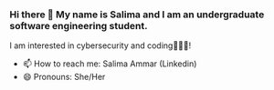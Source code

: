 ### Hi there 👋 My name is Salima and I am an undergraduate software engineering student.

I am interested in cybersecurity and coding👩🏻‍💻!

- 📫 How to reach me: Salima Ammar (Linkedin)
- 😄 Pronouns: She/Her


<!--
**salimaammarr/salimaammarr** is a ✨ _special_ ✨ repository because its `README.md` (this file) appears on your GitHub profile.

Here are some ideas to get you started:

- 🔭 I’m currently working on ...
- 🌱 I’m currently learning ...
- 👯 I’m looking to collaborate on ...
- 🤔 I’m looking for help with ...
- 💬 Ask me about ...
- 📫 How to reach me: ...
- 😄 Pronouns: ...
- ⚡ Fun fact: ...
-->
